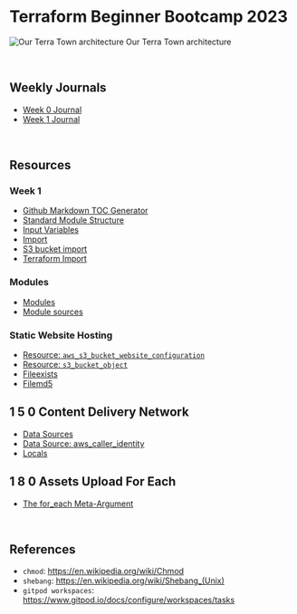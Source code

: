 # Terraform Beginner Bootcamp 2023

![Our Terra Town architecture](https://user-images.githubusercontent.com/7776/268042721-ab015431-2d14-4910-aa37-be4807b2b905.png)
Our Terra Town architecture

<br>

## Weekly Journals

- [Week 0 Journal](https://github.com/mariachiinajar/terraform-beginner-bootcamp-2023/blob/main/journal/week0.md)
- [Week 1 Journal](https://github.com/mariachiinajar/terraform-beginner-bootcamp-2023/blob/main/journal/week1.md)

<br>

## Resources

### Week 1
- [Github Markdown TOC Generator](https://ecotrust-canada.github.io/markdown-toc/)
- [Standard Module Structure](https://developer.hashicorp.com/terraform/language/modules/develop/structure)
- [Input Variables](https://developer.hashicorp.com/terraform/language/values/variables)
- [Import](https://developer.hashicorp.com/terraform/cli/import)
- [S3 bucket import](registry.terraform.io/providers/hashicorp/aws/latest/docs/resources/s3_bucket#import)
- [Terraform Import](registry.terraform.io/providers/hashicorp/random/latest/docs/resources/string#import)

### Modules
- [Modules](developer.hashicorp.com/terraform/language/modules/develop/structure)
- [Module sources](developer.hashicorp.com/terraform/language/modules/sources)

### Static Website Hosting
- [Resource: `aws_s3_bucket_website_configuration`](https://registry.terraform.io/providers/hashicorp/aws/latest/docs/resources/s3_bucket_website_configuration)
- [Resource: `s3_bucket_object`](https://registry.terraform.io/providers/hashicorp/aws/latest/docs/resources/s3_bucket_object)
- [Fileexists](https://developer.hashicorp.com/terraform/language/functions/fileexists)
- [Filemd5](https://developer.hashicorp.com/terraform/language/functions/filemd5)

## 1 5 0 Content Delivery Network
- [Data Sources](https://developer.hashicorp.com/terraform/language/data-sources)
- [Data Source: aws_caller_identity](https://registry.terraform.io/providers/hashicorp/aws/latest/docs/data-sources/caller_identity)
- [Locals](https://developer.hashicorp.com/terraform/language/values/locals)

## 1 8 0 Assets Upload For Each
- [The for_each Meta-Argument](https://developer.hashicorp.com/terraform/language/meta-arguments/for_each)

<br>

## References
- `chmod`: https://en.wikipedia.org/wiki/Chmod
- `shebang`: https://en.wikipedia.org/wiki/Shebang_(Unix)
- `gitpod workspaces`: https://www.gitpod.io/docs/configure/workspaces/tasks